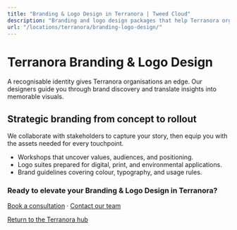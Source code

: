 ```yaml
---
title: "Branding & Logo Design in Terranora | Tweed Cloud"
description: "Branding and logo design packages that help Terranora organisations stand out."
url: "/locations/terranora/branding-logo-design/"
---
```


# Terranora Branding & Logo Design

A recognisable identity gives Terranora organisations an edge. Our designers guide you through brand discovery and translate insights into memorable visuals.

## Strategic branding from concept to rollout

We collaborate with stakeholders to capture your story, then equip you with the assets needed for every touchpoint.

- Workshops that uncover values, audiences, and positioning.
- Logo suites prepared for digital, print, and environmental applications.
- Brand guidelines covering colour, typography, and usage rules.

### Ready to elevate your Branding & Logo Design in Terranora?

[Book a consultation](/consultation/) · [Contact our team](/contact/)

[Return to the Terranora hub](/locations/terranora/)
